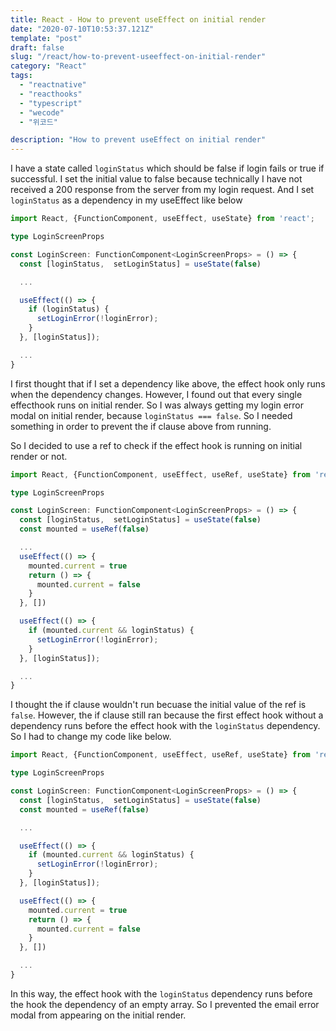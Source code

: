 ```yaml
---
title: React - How to prevent useEffect on initial render
date: "2020-07-10T10:53:37.121Z"
template: "post"
draft: false
slug: "/react/how-to-prevent-useeffect-on-initial-render"
category: "React"
tags:
  - "reactnative"
  - "reacthooks"
  - "typescript"
  - "wecode"
  - "위코드"

description: "How to prevent useEffect on initial render"
---
```


I have a state called `loginStatus` which should be false if login fails or true if successful. I set the initial value to false because technically I have not received a 200 response from the server from my login request. And I set `loginStatus` as a dependency in my useEffect like below

```typescript
import React, {FunctionComponent, useEffect, useState} from 'react';

type LoginScreenProps

const LoginScreen: FunctionComponent<LoginScreenProps> = () => {
  const [loginStatus,  setLoginStatus] = useState(false)

  ...

  useEffect(() => {
    if (loginStatus) {
      setLoginError(!loginError);
    }
  }, [loginStatus]);

  ...
}
```

I first thought that if I set a dependency like above, the effect hook only runs when the dependency changes. However, I found out that every single effecthook runs on initial render. So I was always getting my login error modal on initial render, because `loginStatus === false`. So I needed something in order to prevent the if clause above from running.

So I decided to use a ref to check if the effect hook is running on initial render or not.

```typescript
import React, {FunctionComponent, useEffect, useRef, useState} from 'react';

type LoginScreenProps

const LoginScreen: FunctionComponent<LoginScreenProps> = () => {
  const [loginStatus,  setLoginStatus] = useState(false)
  const mounted = useRef(false)

  ...
  useEffect(() => {
    mounted.current = true
    return () => {
      mounted.current = false
    }
  }, [])

  useEffect(() => {
    if (mounted.current && loginStatus) {
      setLoginError(!loginError);
    }
  }, [loginStatus]);

  ...
}
```

I thought the if clause wouldn't run becuase the initial value of the ref is `false`. However, the if clause still ran because the first effect hook without a dependency runs before the effect hook with the `loginStatus` dependency. So I had to change my code like below.

```typescript
import React, {FunctionComponent, useEffect, useRef, useState} from 'react';

type LoginScreenProps

const LoginScreen: FunctionComponent<LoginScreenProps> = () => {
  const [loginStatus,  setLoginStatus] = useState(false)
  const mounted = useRef(false)

  ...

  useEffect(() => {
    if (mounted.current && loginStatus) {
      setLoginError(!loginError);
    }
  }, [loginStatus]);

  useEffect(() => {
    mounted.current = true
    return () => {
      mounted.current = false
    }
  }, [])

  ...
}
```

In this way, the effect hook with the `loginStatus` dependency runs before the hook the dependency of an empty array. So I prevented the email error modal from appearing on the initial render.
